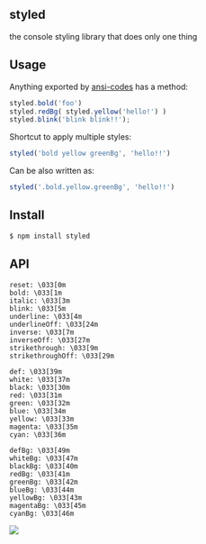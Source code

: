 ## styled

the console styling library that does only one thing

## Usage

Anything exported by [ansi-codes](http://github.com/azer/ansi-codes) has a method:

```js
styled.bold('foo')
styled.redBg( styled.yellow('hello!') )
styled.blink('blink blink!!');
```

Shortcut to apply multiple styles:

```js
styled('bold yellow greenBg', 'hello!!')
```

Can be also written as:

```js
styled('.bold.yellow.greenBg', 'hello!!')
```

## Install

```bash
$ npm install styled
```

## API

```
reset: \033[0m
bold: \033[1m
italic: \033[3m
blink: \033[5m
underline: \033[4m
underlineOff: \033[24m
inverse: \033[7m
inverseOff: \033[27m
strikethrough: \033[9m
strikethroughOff: \033[29m

def: \033[39m
white: \033[37m
black: \033[30m
red: \033[31m
green: \033[32m
blue: \033[34m
yellow: \033[33m
magenta: \033[35m
cyan: \033[36m

defBg: \033[49m
whiteBg: \033[47m
blackBg: \033[40m
redBg: \033[41m
greenBg: \033[42m
blueBg: \033[44m
yellowBg: \033[43m
magentaBg: \033[45m
cyanBg: \033[46m
```

![](https://dl.dropbox.com/s/9q2p5mrqnajys22/npmel.jpg)
